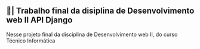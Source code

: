 ## 📑| Trabalho final da disiplina de Desenvolvimento web II API Django

  Nesse projeto final da disciplina de Desenvolvimento web II, do curso Técnico  Informática  
